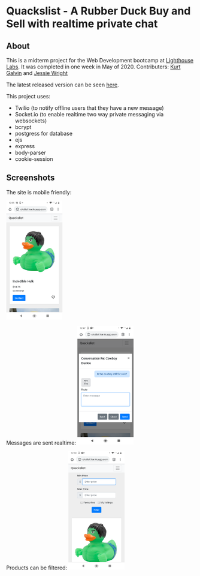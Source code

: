 Quackslist - A Rubber Duck Buy and Sell with realtime private chat
=========

## About
This is a midterm project for the Web Development bootcamp at [Lighthouse Labs](https://www.lighthouselabs.ca). It was completed in one week in May of 2020.
Contributers: [Kurt Galvin](https://github.com/kurtgalvin) and [Jessie Wright](https://github.com/jelywrig)

The latest released version can be seen [here](https://quackslist.herokuapp.com/).

This project uses:
* Twilio (to notify offline users that they have a new message)
* Socket.io (to enable realtime two way private messaging via websockets)
* bcrypt
* postgress for database
* ejs
* express
* body-parser
* cookie-session

## Screenshots
The site is mobile friendly:

<img src="https://github.com/jelywrig/ducklist/blob/master/docs/mobile.png" alt="mobile screenshot" width="150">

Messages are sent realtime:
<img src="https://github.com/jelywrig/ducklist/blob/master/docs/mobile_convo.png" alt="mobile screenshot" width="150">

Products can be filtered:
<img src="https://github.com/jelywrig/ducklist/blob/master/docs/mobile_filter.png" alt="mobile screenshot" width="150">
